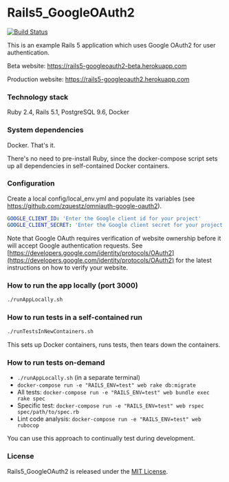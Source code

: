 # Rails5_GoogleOAuth2

[<img src="https://travis-ci.org/msayson/Rails5_GoogleOAuth2.svg?branch=master" alt="Build Status" />](https://travis-ci.org/msayson/Rails5_GoogleOAuth2)

This is an example Rails 5 application which uses Google OAuth2 for user authentication.

Beta website: https://rails5-googleoauth2-beta.herokuapp.com

Production website: https://rails5-googleoauth2.herokuapp.com

### Technology stack

Ruby 2.4, Rails 5.1, PostgreSQL 9.6, Docker

### System dependencies

Docker.  That's it.

There's no need to pre-install Ruby, since the docker-compose script sets up all dependencies in self-contained Docker containers.

### Configuration

Create a local config/local_env.yml and populate its variables (see https://github.com/zquestz/omniauth-google-oauth2).

```yaml
GOOGLE_CLIENT_ID: 'Enter the Google client id for your project'
GOOGLE_CLIENT_SECRET: 'Enter the Google client secret for your project'
```

Note that Google OAuth requires verification of website ownership before it will accept Google authentication requests.  See [https://developers.google.com/identity/protocols/OAuth2](https://developers.google.com/identity/protocols/OAuth2) for the latest instructions on how to verify your website.

### How to run the app locally (port 3000)

```bash
./runAppLocally.sh
```

### How to run tests in a self-contained run

```bash
./runTestsInNewContainers.sh
```

This sets up Docker containers, runs tests, then tears down the containers.

### How to run tests on-demand

- ```./runAppLocally.sh``` (in a separate terminal)
- ```docker-compose run -e "RAILS_ENV=test" web rake db:migrate```
- All tests: ```docker-compose run -e "RAILS_ENV=test" web bundle exec rake spec```
- Specific test: ```docker-compose run -e "RAILS_ENV=test" web rspec spec/path/to/spec.rb```
- Lint code analysis: ```docker-compose run -e "RAILS_ENV=test" web rubocop```

You can use this approach to continually test during development.

### License

Rails5_GoogleOAuth2 is released under the [MIT License](http://www.opensource.org/licenses/MIT).
